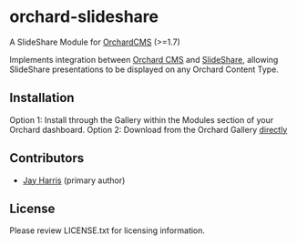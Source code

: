# orchard-slideshare

A SlideShare Module for [OrchardCMS](http://www.orchardproject.net/) (>=1.7)

Implements integration between [Orchard CMS](http://orchardproject.net) and [SlideShare](http://www.sldieshare.com), allowing SlideShare presentations to be displayed on any Orchard Content Type.


## Installation

Option 1: Install through the Gallery within the Modules section of your Orchard dashboard.
Option 2: Download from the Orchard Gallery [directly](http://gallery.orchardproject.net/List/Modules/Orchard.Module.Arana.SlideShare)


## Contributors

- [Jay Harris](http://github.com/JayHarris) (primary author)

## License

Please review LICENSE.txt for licensing information.
